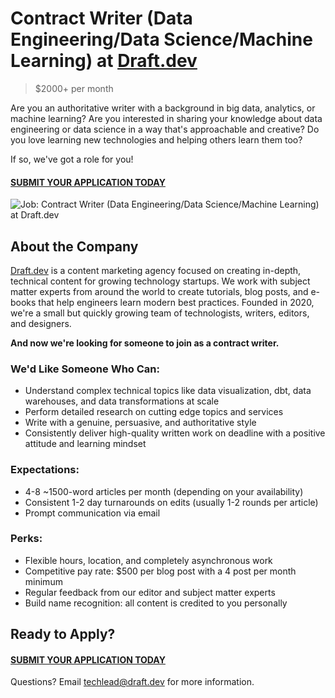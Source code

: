 # Contract Writer (Data Engineering/Data Science/Machine Learning) at [Draft.dev](https://draft.dev/)
> $2000+ per month

Are you an authoritative writer with a background in big data, analytics, or machine learning? Are you interested in sharing your knowledge about data engineering or data science in a way that's approachable and creative? Do you love learning new technologies and helping others learn them too?

If so, we've got a role for you!

#### [SUBMIT YOUR APPLICATION TODAY](https://airtable.com/shrsDjEpe93eMNB8Q)

![Job: Contract Writer (Data Engineering/Data Science/Machine Learning) at Draft.dev](https://draft.dev/learn/assets/posts/engineering-12.png)

## About the Company
[Draft.dev](https://draft.dev/) is a content marketing agency focused on creating in-depth, technical content for growing technology startups. We work with subject matter experts from around the world to create tutorials, blog posts, and e-books that help engineers learn modern best practices. Founded in 2020, we're a small but quickly growing team of technologists, writers, editors, and designers.

**And now we're looking for someone to join as a contract writer.**

### We'd Like Someone Who Can:
- Understand complex technical topics like data visualization, dbt, data warehouses, and data transformations at scale
- Perform detailed research on cutting edge topics and services
- Write with a genuine, persuasive, and authoritative style
- Consistently deliver high-quality written work on deadline with a positive attitude and learning mindset

### Expectations:
- 4-8 ~1500-word articles per month (depending on your availability)
- Consistent 1-2 day turnarounds on edits (usually 1-2 rounds per article)
- Prompt communication via email

### Perks:
- Flexible hours, location, and completely asynchronous work
- Competitive pay rate: $500 per blog post with a 4 post per month minimum
- Regular feedback from our editor and subject matter experts
- Build name recognition: all content is credited to you personally

## Ready to Apply?

#### [SUBMIT YOUR APPLICATION TODAY](https://airtable.com/shrsDjEpe93eMNB8Q)

Questions? Email [techlead@draft.dev](mailto:techlead@draft.dev) for more information.
